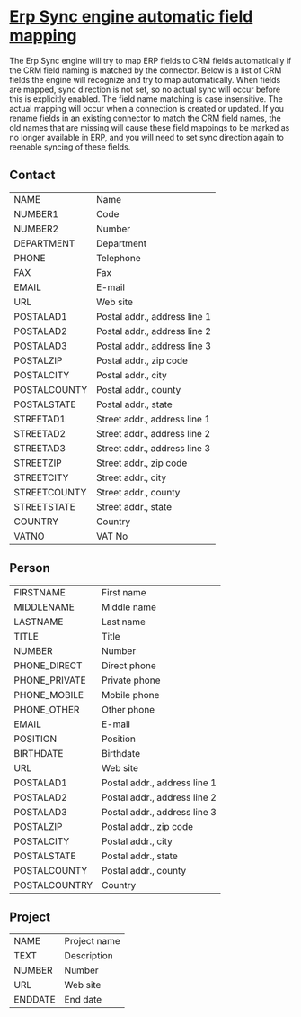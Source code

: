 <properties date="2016-05-11"
SortOrder="7"
/>

[Erp Sync engine automatic field mapping]()
========================================================

The Erp Sync engine will try to map ERP fields to CRM fields automatically if the CRM field naming is matched by the connector. Below is a list of CRM fields the engine will recognize and try to map automatically. When fields are mapped, sync direction is not set, so no actual sync will occur before this is explicitly enabled. The field name matching is case insensitive. The actual mapping will occur when a connection is created or updated. If you rename fields in an existing connector to match the CRM field names, the old names that are missing will cause these field mappings to be marked as no longer available in ERP, and you will need to set sync direction again to reenable syncing of these fields.

Contact
-------

|              |                              |
|--------------|------------------------------|
| NAME         | Name                         |
| NUMBER1      | Code                         |
| NUMBER2      | Number                       |
| DEPARTMENT   | Department                   |
| PHONE        | Telephone                    |
| FAX          | Fax                          |
| EMAIL        | E-mail                       |
| URL          | Web site                     |
| POSTALAD1    | Postal addr., address line 1 |
| POSTALAD2    | Postal addr., address line 2 |
| POSTALAD3    | Postal addr., address line 3 |
| POSTALZIP    | Postal addr., zip code       |
| POSTALCITY   | Postal addr., city           |
| POSTALCOUNTY | Postal addr., county         |
| POSTALSTATE  | Postal addr., state          |
| STREETAD1    | Street addr., address line 1 |
| STREETAD2    | Street addr., address line 2 |
| STREETAD3    | Street addr., address line 3 |
| STREETZIP    | Street addr., zip code       |
| STREETCITY   | Street addr., city           |
| STREETCOUNTY | Street addr., county         |
| STREETSTATE  | Street addr., state          |
| COUNTRY      | Country                      |
| VATNO        | VAT No                       |

Person
------

|                |                              |
|----------------|------------------------------|
| FIRSTNAME      | First name                   |
| MIDDLENAME     | Middle name                  |
| LASTNAME       | Last name                    |
| TITLE          | Title                        |
| NUMBER         | Number                       |
| PHONE\_DIRECT  | Direct phone                 |
| PHONE\_PRIVATE | Private phone                |
| PHONE\_MOBILE  | Mobile phone                 |
| PHONE\_OTHER   | Other phone                  |
| EMAIL          | E-mail                       |
| POSITION       | Position                     |
| BIRTHDATE      | Birthdate                    |
| URL            | Web site                     |
| POSTALAD1      | Postal addr., address line 1 |
| POSTALAD2      | Postal addr., address line 2 |
| POSTALAD3      | Postal addr., address line 3 |
| POSTALZIP      | Postal addr., zip code       |
| POSTALCITY     | Postal addr., city           |
| POSTALSTATE    | Postal addr., state          |
| POSTALCOUNTY   | Postal addr., county         |
| POSTALCOUNTRY  | Country                      |

Project
-------

|         |              |
|---------|--------------|
| NAME    | Project name |
| TEXT    | Description  |
| NUMBER  | Number       |
| URL     | Web site     |
| ENDDATE | End date     |
